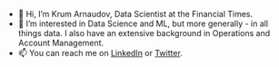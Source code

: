 - 👋 Hi, I’m Krum Arnaudov, Data Scientist at the Financial Times.
- 👀 I’m interested in Data Science and ML, but more generally - in all things data. I also have an extensive background in Operations and Account Management. 
- 📫 You can reach me on [LinkedIn](https://www.linkedin.com/in/krum-arnaudov-ba8b7217/) or [Twitter](https://twitter.com/ArnaudovKrum).

<!---
krumeto/krumeto is a ✨ special ✨ repository because its `README.md` (this file) appears on your GitHub profile.
You can click the Preview link to take a look at your changes.
--->
